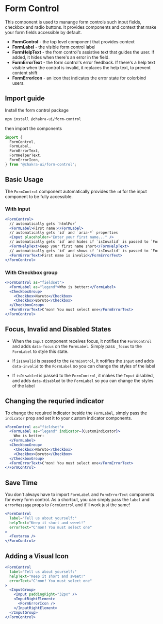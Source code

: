 # Form Control

This component is used to manange form controls such input fields, checkbox and
radio buttons. It provides components and context that make your form fields
accessible by default.

- **FormControl** - the top level component that provides context
- **FormLabel** - the visible form control label
- **FormHelpText** - the from control's assistive text that guides the user. If
  added, it hides when there's an error in the field.
- **FormErrorText** - the form control's error feedback. If there's a help text
  visible when the control is invalid, it replaces the help text, to prevent
  content shift
- **FormErrorIcon** - an icon that indicates the error state for colorbind
  users.

## Import guide

Install the form control package

```sh
npm install @chakra-ui/form-control
```

then import the components

```jsx
import {
  FormControl,
  FormLabel,
  FormErrorText,
  FormHelperText,
  FormErrorIcon,
} from "@chakra-ui/form-control";
```

## Basic Usage

The `FormControl` component automatically provides the `id` for the input
component to be fully accessible.

### With Input

```jsx
<FormControl>
  // automatically gets `htmlFor`
  <FormLabel>First name:</FormLabel>
  // automatically gets `id` and `aria-*` properties
  <Input placeholder="Enter your first name..." />
  // automatically gets `id` and hides if `isInvalid` is passed to `FormControl`
  <FormHelpText>Keep your first name short</FormHelpText>
  // automatically gets `id` and shows if `isInvalid` is passed to `FormControl`
  <FormErrorText>First name is invalid</FormErrorText>
</FormControl>
```

### With Checkbox group

```jsx
<FormControl as="fieldset">
  <FormLabel as="legend">Who is better:</FormLabel>
  <CheckboxGroup>
    <Checkbox>Naruto</Checkbox>
    <Checkbox>Boruto</Checkbox>
  </CheckboxGroup>
  <FormErrorText>C'mon! You must select one</FormErrorText>
</FormControl>
```

## Focus, Invalid and Disabled States

- When the `Input` component receives focus, it notifies the `FormControl` and
  adds `data-focus` on the `FormLabel`. Simply pass `_focus` to the `FormLabel`
  to style this state.

- If `isInvalid` is passed to the `FormControl`, it notifies the `Input` and
  adds `data-invalid` to the `FormLabel` so you can change the styles of the
  label

- If `isDisabled` is passed to the `FormControl`, it makes the `Input` disabled,
  and adds `data-disabled` to the `FormLabel` so you can change the styles of
  the label

## Changing the requried indicator

To change the required indicator beside the `FormLabel`, simply pass the
`indicator` prop and set it to your custom indicator components.

```jsx
<FormControl as="fieldset">
  <FormLabel as="legend" indicator={CustomIndicator}>
    Who is better:
  </FormLabel>
  <CheckboxGroup>
    <Checkbox>Naruto</Checkbox>
    <Checkbox>Boruto</Checkbox>
  </CheckboxGroup>
  <FormErrorText>C'mon! You must select one</FormErrorText>
</FormControl>
```

## Save Time

You don't always have to import `FormLabel` and `FormErrorText` components for
every form control. As a shortcut, you can simply pass the `label` and
`errorMessage` props to `FormControl` and it'll work just the same!

```jsx
<FormControl
  label="Tell us about yourself:"
  helpText="Keep it short and sweet!"
  errorText="C'mon! You must select one"
>
  <Textarea />
</FormControl>
```

## Adding a Visual Icon

```jsx
<FormControl
  label="Tell us about yourself:"
  helpText="Keep it short and sweet!"
  errorText="C'mon! You must select one"
>
  <InputGroup>
    <Input paddingRight="32px" />
    <InputRightElement>
      <FormErrorIcon />
    </InputRightElement>
  </InputGroup>
</FormControl>
```
